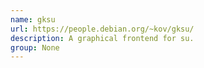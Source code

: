```yaml
---
name: gksu
url: https://people.debian.org/~kov/gksu/
description: A graphical frontend for su.
group: None
---
```

